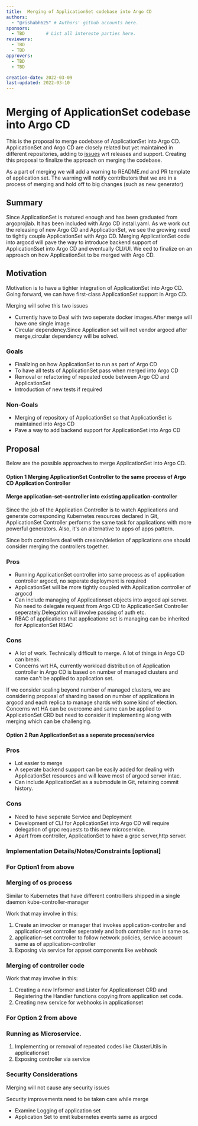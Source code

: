 ```yaml
---
title:  Merging of ApplicationSet codebase into Argo CD
authors:
  - "@rishabh625" # Authors' github accounts here.
sponsors:
  - TBD        # List all intereste parties here.
reviewers:
  - TBD
  - TBD
approvers:
  - TBD
  - TBD

creation-date: 2022-03-09
last-updated: 2022-03-10
---
```


# Merging of ApplicationSet codebase into Argo CD

This is the proposal to merge codebase of ApplicationSet into Argo CD. ApplicationSet and Argo CD are closely related but yet maintained in different repositories, adding to [issues](https://github.com/argoproj/applicationset/issues/528) wrt releases and support. Creating this proposal to finalize the approach on merging the codebase.

As a part of merging we will add a warning to README.md and PR template of application set. The warning will notify contributors that we are in a process of merging and hold off to big changes (such as new generator)

<!-- ## Open Questions [optional]

 Before starting need to close open PR's of application set and freeze for no more PR's?

1) merge applicationset v0.4.0 into argo cd
2) make sure it works
3) freeze PRs
4) merge changes made to applicationset controller after v0.4.0
5) close PRs with a message indicating they can be re-opened in argo cd repo


While merging need to preserve commit history? 
-->
## Summary

Since ApplicationSet is matured enough and has been graduated from argoprojlab. It has been included with Argo CD install.yaml. As we work out the releasing of new Argo CD and ApplicationSet, we see the growing need to tightly couple ApplicationSet with Argo CD. Merging ApplicationSet code into argocd will pave the way to introduce backend support of ApplicationSset into Argo CD and eventually CLI/UI. We eed to finalize on an approach on how ApplicationSet to be merged with Argo CD.

## Motivation

Motivation is to have a tighter integration of ApplicationSet into Argo CD. Going forward, we can have first-class ApplicationSet support in Argo CD.

Merging will solve this two issues
- Currently have to Deal with two seperate docker images.After merge will have one single image
- Circular dependency.Since Application set will not vendor argocd after merge,circular dependency will be solved.

### Goals

- Finalizing on how ApplicationSet to run as part of Argo CD
- To have all tests of ApplicationSet pass when merged into Argo CD
- Removal or refactoring of repeated code between Argo CD and ApplicationSet
- Introduction of new tests if required 

### Non-Goals

 - Merging of repository of ApplicationSet so that ApplicationSet is maintained into Argo CD
 - Pave a way to add backend support for ApplicationSet into Argo CD

## Proposal

Below are the possible approaches to merge ApplicationSet into Argo CD.

#### Option 1 Merging ApplicationSet Controller to the same process of Argo CD Application Controller

#### Merge application-set-controller into existing application-controller 

Since the job of the Application Controller is to watch Applications and generate corresponding Kubernetes resources declared in Git, ApplicationSet Controller performs the same task for applications with more powerful generators. Also, it's an alternative to apps of apps pattern.

Since both controllers deal with creaion/deletion of applications one should consider merging the controllers together.
### Pros 
-  Running ApplicationSet controller into same process as of application controller argocd, no seperate deployment is required
-  ApplicationSet will be more tightly coupled with Application controller of argocd
-  Can include managing of Applicationset objects into argocd api server. No need to delegate request from Argo CD to ApplicationSet Controller seperately.Delegation will involve passing of auth etc.
-  RBAC of applications that applicatione set is managing can be inherited for ApplicatonSet RBAC

### Cons
- A lot of work. Technically difficult to merge. A lot of things in Argo CD can break.
- Concerns wrt HA, currently workload distribution of Application controller in Argo CD is based on number of managed clusters and same can't be applied to application set. 

If we consider scaling beyond number of managed clusters, we are considering proposal of sharding based on number of applications in argocd and each replica to manage shards with some kind of election. Concerns wrt HA can be overcome and same can be applied to ApplicationSet CRD  but need to consider it implementing along with merging which can be challenging.


#### Option 2 Run ApplicationSet as a seperate process/service

### Pros
- Lot easier to merge
- A seperate backend support can be easily added for dealing with ApplicationSet resources and will leave most of argocd server intac.
- Can include ApplicationSet as a submodule in Git, retaining commit history.

### Cons
- Need to have seperate Service and Deployment
- Development of CLI for ApplicationSet into Argo CD will require delegation of grpc requests to this new microservice.
- Apart from controller, ApplicationSet to have a grpc server,http server.


 ### Implementation Details/Notes/Constraints [optional]

### For Option1  from above

### Merging of os process

Similar to Kubernetes that have different controlllers shipped in a single daemon kube-controller-manager

Work that may involve in this:

1) Create an invocker or manager that invokes application-controller and application-set controller seperately and both controller run in same os.
2) application-set controller to follow network policies, service account same as of application-controller
3) Exposing via service for appset components like webhook

### Merging of controller code

Work that may involve in this:

1) Creating a new Informer and Lister for Applicationset CRD and Registering the Handler functions copying from application set code.
2) Creating new service for webhooks in applicationset

### For Option 2 from above

### Running as Microservice.

1) Implementing or removal of repeated codes
like ClusterUtils in applicationset
2) Exposing controller via service


### Security Considerations

Merging will not cause any security issues 

Security improvements need to be taken care while merge
- Examine Logging of application set 
- Application Set to emit kubernetes events same as argocd

<!-- ### Risks and Mitigations

What are the risks of this proposal and how do we mitigate. Think broadly. 

For example, consider
both security and how this will impact the larger Kubernetes ecosystem.

Consider including folks that also work outside your immediate sub-project.


### Upgrade / Downgrade Strategy

If applicable, how will the component be upgraded and downgraded? Make sure this is in the test
plan.

Consider the following in developing an upgrade/downgrade strategy for this enhancement:

- What changes (in invocations, configurations, API use, etc.) is an existing cluster required to
  make on upgrade in order to keep previous behavior?
- What changes (in invocations, configurations, API use, etc.) is an existing cluster required to
  make on upgrade in order to make use of the enhancement?

## Drawbacks

The idea is to find the best form of an argument why this enhancement should _not_ be implemented.

## Alternatives

Similar to the `Drawbacks` section the `Alternatives` section is used to highlight and record other
possible approaches to delivering the value proposed by an enhancement. -->
